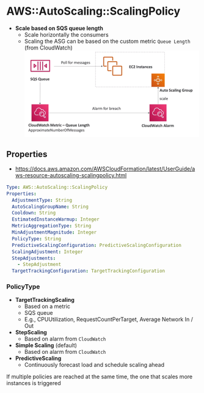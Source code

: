 # AWS::AutoScaling::ScalingPolicy

- **Scale based on SQS queue length**
  - Scale horizontally the consumers
  - Scaling the ASG can be based on the custom metric `Queue Length` (from CloudWatch)
    ![SQS with ASG](.images/sqs-asg.png)

## Properties

- <https://docs.aws.amazon.com/AWSCloudFormation/latest/UserGuide/aws-resource-autoscaling-scalingpolicy.html>

```yaml
Type: AWS::AutoScaling::ScalingPolicy
Properties:
  AdjustmentType: String
  AutoScalingGroupName: String
  Cooldown: String
  EstimatedInstanceWarmup: Integer
  MetricAggregationType: String
  MinAdjustmentMagnitude: Integer
  PolicyType: String
  PredictiveScalingConfiguration: PredictiveScalingConfiguration
  ScalingAdjustment: Integer
  StepAdjustments:
    - StepAdjustment
  TargetTrackingConfiguration: TargetTrackingConfiguration
```

### PolicyType

- **TargetTrackingScaling**
  - Based on a metric
  - SQS queue
  - E.g., CPUUtilization, RequestCountPerTarget, Average Network In / Out
- **StepScaling**
  - Based on alarm from `CloudWatch`
- **Simple Scaling** (default)
  - Based on alarm from `CloudWatch`
- **PredictiveScaling**
  - Continuously forecast load and schedule scaling ahead

If multiple policies are reached at the same time, the one that scales more instances is triggered
